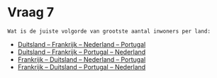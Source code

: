 # Vraag 7

```
Wat is de juiste volgorde van grootste aantal inwoners per land:
```

* [Duitsland – Frankrijk – Nederland – Portugal](8.html)
* [Duitsland – Frankrijk – Portugal – Nederland](1.html)
* [Frankrijk – Duitsland – Nederland – Portugal](1.html)
* [Frankrijk – Duitsland – Portugal – Nederland](1.html)


 
